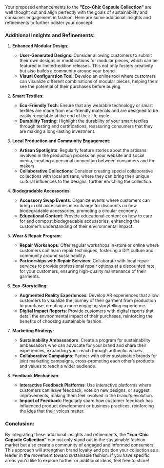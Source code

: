 Your proposed enhancements to the **"Eco-Chic Capsule Collection"** are well thought out and align perfectly with the goals of sustainability and consumer engagement in fashion. Here are some additional insights and refinements to further bolster your concept:

### Additional Insights and Refinements:

1. **Enhanced Modular Design**:
   - **User-Generated Designs**: Consider allowing customers to submit their own designs or modifications for modular pieces, which can be featured in limited-edition releases. This not only fosters creativity but also builds a community around your brand.
   - **Visual Configuration Tool**: Develop an online tool where customers can visualize different combinations of modular pieces, helping them see the potential of their purchases before buying.

2. **Smart Textiles**:
   - **Eco-Friendly Tech**: Ensure that any wearable technology or smart textiles are made from eco-friendly materials and are designed to be easily recyclable at the end of their life cycle.
   - **Durability Testing**: Highlight the durability of your smart textiles through testing and certifications, reassuring consumers that they are making a long-lasting investment.

3. **Local Production and Community Engagement**:
   - **Artisan Spotlights**: Regularly feature stories about the artisans involved in the production process on your website and social media, creating a personal connection between consumers and the makers.
   - **Collaborative Collections**: Consider creating special collaborative collections with local artisans, where they can bring their unique cultural influences to the designs, further enriching the collection.

4. **Biodegradable Accessories**:
   - **Accessory Swap Events**: Organize events where customers can bring in old accessories in exchange for discounts on new biodegradable accessories, promoting a circular economy.
   - **Educational Content**: Provide educational content on how to care for and compost biodegradable accessories, enhancing the customer’s understanding of their environmental impact.

5. **Wear & Repair Program**:
   - **Repair Workshops**: Offer regular workshops in-store or online where customers can learn repair techniques, fostering a DIY culture and community around sustainability.
   - **Partnerships with Repair Services**: Collaborate with local repair services to provide professional repair options at a discounted rate for your customers, ensuring high-quality maintenance of their garments.

6. **Eco-Storytelling**:
   - **Augmented Reality Experiences**: Develop AR experiences that allow customers to visualize the journey of their garment from production to purchase, creating a more engaging storytelling experience.
   - **Digital Impact Reports**: Provide customers with digital reports that detail the environmental impact of their purchases, reinforcing the benefits of choosing sustainable fashion.

7. **Marketing Strategy**:
   - **Sustainability Ambassadors**: Create a program for sustainability ambassadors who can advocate for your brand and share their experiences, expanding your reach through authentic voices.
   - **Collaborative Campaigns**: Partner with other sustainable brands for joint marketing campaigns, cross-promoting each other’s products and values to reach a wider audience.

8. **Feedback Mechanism**:
   - **Interactive Feedback Platforms**: Use interactive platforms where customers can leave feedback, vote on new designs, or suggest improvements, making them feel involved in the brand's evolution.
   - **Impact of Feedback**: Regularly share how customer feedback has influenced product development or business practices, reinforcing the idea that their voices matter.

### Conclusion:
By integrating these additional insights and refinements, the **"Eco-Chic Capsule Collection"** can not only stand out in the sustainable fashion market but also create a community of engaged and informed consumers. This approach will strengthen brand loyalty and position your collection as a leader in the movement toward sustainable fashion. If you have specific areas you'd like to explore further or additional ideas, feel free to share!
